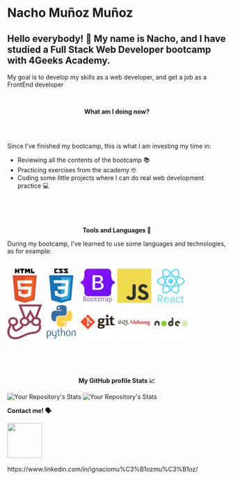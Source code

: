 <h1> Nacho Muñoz Muñoz </h1>

  
<h2> Hello everybody! &#128075; My name is Nacho, and I have studied a Full Stack Web Developer bootcamp with 4Geeks Academy. </h2>
<p>My goal is to develop my skills as a web developer, and get a job as a FrontEnd developer</p></br>
<div align="center">
<p  ><strong>What am I doing now?</strong></p></br></br>
  </div>

<p> Since I've finished my bootcamp, this is what I am investing my time in:
  <ul>
    <li>Reviewing all the contents of the bootcamp 📚</li>
    <li>Practicing exercises from the academy 🤓</li>
    <li>Coding some little projects where I can do real web development practice 💻</li> 
  </ul> </br></br></br>
  <div align="center">
  <p ><strong>Tools and Languages 🔨</strong></p>
  </div>
<p> During my bootcamp, I've learned to use some languages and technologies, as for example: </br></br>
<div align="left">
 <img src="https://github.com/devicons/devicon/blob/master/icons/html5/html5-original-wordmark.svg" width="80" height="80">
  <img src="https://github.com/devicons/devicon/blob/master/icons/css3/css3-original-wordmark.svg" width="80" height="80">
  <img src="https://github.com/devicons/devicon/blob/master/icons/bootstrap/bootstrap-original-wordmark.svg" width="80" height="80">
  <img src="https://github.com/devicons/devicon/blob/master/icons/javascript/javascript-original.svg" width="80" height="80">
  <img src="https://github.com/devicons/devicon/blob/master/icons/react/react-original-wordmark.svg" width="80" height="80"> </br>
  <img src="https://github.com/devicons/devicon/blob/master/icons/jest/jest-plain.svg" width="80" height="80"> 
  <img src="https://github.com/devicons/devicon/blob/master/icons/python/python-original-wordmark.svg" width="80" height="80">
  <img src="https://github.com/devicons/devicon/blob/master/icons/git/git-original-wordmark.svg" width="80" height="80">
  <img src="https://github.com/devicons/devicon/blob/master/icons/sqlalchemy/sqlalchemy-original-wordmark.svg" width="80" height="80">
  <img src="https://github.com/devicons/devicon/blob/master/icons/nodejs/nodejs-original-wordmark.svg" width="80" height="80">
</div>
</br></br></br></br>
<div align="center">
<p ><strong>My GitHub profile Stats 📈</strong></p>
  </div>



  ![Your Repository's Stats](https://github-readme-stats.vercel.app/api?username=nacho131994&show_icons=true)
  ![Your Repository's Stats](https://github-readme-stats.vercel.app/api/top-langs/?username=nacho131994&theme=white)

  
  <p ><strong>Contact me! 🗣️</strong></p>
 <img src="https://static.vecteezy.com/system/resources/previews/018/930/587/original/linkedin-logo-linkedin-icon-transparent-free-png.png" width="80" height="80">
 <p>https://www.linkedin.com/in/ignaciomu%C3%B1ozmu%C3%B1oz/</p>
</div>

